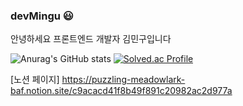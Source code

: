 ### devMingu 😃

안녕하세요 프론트엔드 개발자 김민구입니다

![Anurag's GitHub stats](https://github-readme-stats.vercel.app/api?username=devMingu&show_icons=true&theme=merko)
[![Solved.ac Profile](http://mazassumnida.wtf/api/v2/generate_badge?boj=rooster100)](https://solved.ac/이름/)

[노션 페이지]
https://puzzling-meadowlark-baf.notion.site/c9acacd41f8b49f891c20982ac2d977a
